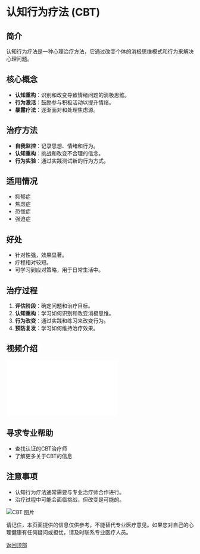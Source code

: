 # 认知行为疗法 (CBT)

## 简介
认知行为疗法是一种心理治疗方法，它通过改变个体的消极思维模式和行为来解决心理问题。

## 核心概念
- **认知重构**：识别和改变导致情绪问题的消极思维。
- **行为激活**：鼓励参与积极活动以提升情绪。
- **暴露疗法**：逐渐面对和处理焦虑源。

## 治疗方法
- **自我监控**：记录思想、情绪和行为。
- **认知重构**：挑战和改变不合理的信念。
- **行为实验**：通过实践测试新的行为方式。

## 适用情况
- 抑郁症
- 焦虑症
- 恐慌症
- 强迫症

## 好处
- 针对性强，效果显著。
- 疗程相对较短。
- 可学习到应对策略，用于日常生活中。

## 治疗过程
1. **评估阶段**：确定问题和治疗目标。
2. **认知重构**：学习如何识别和改变消极思维。
3. **行为改变**：通过实践和练习来改变行为。
4. **预防复发**：学习如何维持治疗效果。

## 视频介绍
<iframe src="//player.bilibili.com/player.html?isOutside=true&aid=513385115&bvid=BV1mg411f75n&cid=773031315&p=1" scrolling="no" border="0" frameborder="no" framespacing="0" allowfullscreen="true"></iframe>

## 寻求专业帮助
- 查找认证的CBT治疗师
- 了解更多关于CBT的信息

## 注意事项
- 认知行为疗法通常需要与专业治疗师合作进行。
- 治疗过程中可能会面临挑战，但改变是可能的。

![CBT 图片](https://ts1.cn.mm.bing.net/th/id/R-C.7dcc5fa06fb99a4ecf28042721598cd0?rik=lNfVczVvA4j0gw&riu=http%3a%2f%2fwww.lizhixinli.com%2fstatic%2fupload%2fimage%2f20211217%2f1639711349396113.jpg&ehk=1JWvHy0D6WuKCb8muwyHjE8PEfEkKRyEGnLF%2bA9jSEk%3d&risl=&pid=ImgRaw&r=0)

请记住，本页面提供的信息仅供参考，不能替代专业医疗意见。如果您对自己的心理健康有任何疑问或担忧，请及时联系专业医疗人员。

[返回顶部](#认知行为疗法)